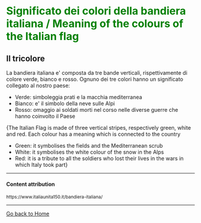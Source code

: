 <h1 style="color:green;"> Significato dei colori della bandiera italiana / Meaning of the colours of the Italian flag </h1>
<h2> Il tricolore </h2>


<p> La bandiera italiana e' composta da tre bande verticali, rispettivamente di colore verde, bianco e rosso. Ognuno dei tre colori hanno un significato collegato al nostro paese: </p>

<ul>
  <li> Verde: simboleggia  prati e la macchia mediterranea </li>
  <li> Bianco: e' il simbolo della neve sulle Alpi </li>
  <li> Rosso: omaggio ai soldati morti nel corso nelle diverse guerre che hanno coinvolto il Paese </li>
</ul>

<p> {The Italian Flag is made of three vertical stripes, respectively green, white and red. Each colour has a meaning which is connected to the country  </p>

<ul>
  <li> Green: it symbolises the fields and the Mediterranean scrub</li>
  <li> White: it symbolises the white colour of the snow in the Alps </li>
  <li> Red: it is a tribute to all the soldiers who lost their lives in the wars in which Italy took part} </li>
</ul>

<hr>

<h4>Content attribution</h4>
<p style="font-size:85%;"> 
https://www.italiaunita150.it/bandiera-italiana/
</p>

<hr>

<p>
<a style="float:right:" href="home.html" class="btn2"> Go back to Home </a>
</p>
<div style="clear.both;"> </div>
